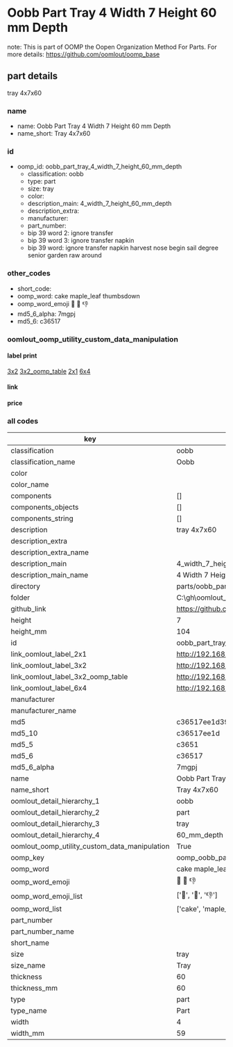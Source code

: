 # Oobb Part Tray 4 Width 7 Height 60 mm Depth  

note: This is part of OOMP the Oopen Organization Method For Parts. For more details: https://github.com/oomlout/oomp_base

##  part details
  



tray 4x7x60



### name
* name: Oobb Part Tray 4 Width 7 Height 60 mm Depth
* name_short: Tray 4x7x60 
### id
* oomp_id: oobb_part_tray_4_width_7_height_60_mm_depth
  * classification: oobb
  * type: part
  * size: tray
  * color: 
  * description_main: 4_width_7_height_60_mm_depth
  * description_extra: 
  * manufacturer: 
  * part_number: 
  * bip 39 word 2: ignore transfer
  * bip 39 word 3: ignore transfer napkin
  * bip 39 word: ignore transfer napkin harvest nose begin sail degree senior garden raw around

### other_codes
* short_code: 
* oomp_word: cake maple_leaf thumbsdown
* oomp_word_emoji :cake: :maple_leaf: :thumbsdown:
* md5_6_alpha: 7mgpj
* md5_6: c36517






### oomlout_oomp_utility_custom_data_manipulation
#### label print
[3x2](http://192.168.1.245:1112/?label=oomp%207mgpj)
[3x2_oomp_table](http://192.168.1.108:1112/?label=oomp%207mgpj)
[2x1](http://192.168.1.242:1112/?label=oomp%207mgpj)
[6x4](http://192.168.1.55:1112/?label=oomp%207mgpj)    

#### link

                              

#### price







### all codes 
| key | value |  
| --- | --- |  
| classification | oobb |  
| classification_name | Oobb |  
| color |  |  
| color_name |  |  
| components | [] |  
| components_objects | [] |  
| components_string | [] |  
| description | tray 4x7x60 |  
| description_extra |  |  
| description_extra_name |  |  
| description_main | 4_width_7_height_60_mm_depth |  
| description_main_name | 4 Width 7 Height 60 mm Depth |  
| directory | parts/oobb_part_tray_4_width_7_height_60_mm_depth |  
| folder | C:\gh\oomlout_oobb_version_4_generated_parts\parts\oobb_part_tray_4_width_7_height_60_mm_depth |  
| github_link | https://github.com/oomlout/oomlout_oomp_part_src/tree/main/parts/oobb_part_tray_4_width_7_height_60_mm_depth |  
| height | 7 |  
| height_mm | 104 |  
| id | oobb_part_tray_4_width_7_height_60_mm_depth |  
| link_oomlout_label_2x1 | http://192.168.1.242:1112/?label=oomp%207mgpj |  
| link_oomlout_label_3x2 | http://192.168.1.245:1112/?label=oomp%207mgpj |  
| link_oomlout_label_3x2_oomp_table | http://192.168.1.108:1112/?label=oomp%207mgpj |  
| link_oomlout_label_6x4 | http://192.168.1.55:1112/?label=oomp%207mgpj |  
| manufacturer |  |  
| manufacturer_name |  |  
| md5 | c36517ee1d39d7c4514b369725f9cb86 |  
| md5_10 | c36517ee1d |  
| md5_5 | c3651 |  
| md5_6 | c36517 |  
| md5_6_alpha | 7mgpj |  
| name | Oobb Part Tray 4 Width 7 Height 60 mm Depth |  
| name_short | Tray 4x7x60  |  
| oomlout_detail_hierarchy_1 | oobb |  
| oomlout_detail_hierarchy_2 | part |  
| oomlout_detail_hierarchy_3 | tray |  
| oomlout_detail_hierarchy_4 | 60_mm_depth |  
| oomlout_oomp_utility_custom_data_manipulation | True |  
| oomp_key | oomp_oobb_part_tray_4_width_7_height_60_mm_depth |  
| oomp_word | cake maple_leaf thumbsdown |  
| oomp_word_emoji | :cake: :maple_leaf: :thumbsdown: |  
| oomp_word_emoji_list | [':cake:', ':maple_leaf:', ':thumbsdown:'] |  
| oomp_word_list | ['cake', 'maple_leaf', 'thumbsdown'] |  
| part_number |  |  
| part_number_name |  |  
| short_name |  |  
| size | tray |  
| size_name | Tray |  
| thickness | 60 |  
| thickness_mm | 60 |  
| type | part |  
| type_name | Part |  
| width | 4 |  
| width_mm | 59 |  
